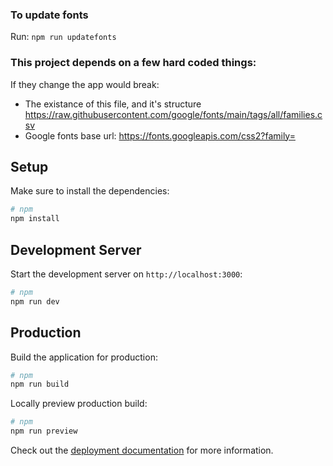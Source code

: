 ### To update fonts

Run: `npm run updatefonts`

### This project depends on a few hard coded things:

If they change the app would break:

- The existance of this file, and it's structure https://raw.githubusercontent.com/google/fonts/main/tags/all/families.csv
- Google fonts base url: https://fonts.googleapis.com/css2?family=

## Setup

Make sure to install the dependencies:

```bash
# npm
npm install

```

## Development Server

Start the development server on `http://localhost:3000`:

```bash
# npm
npm run dev

```

## Production

Build the application for production:

```bash
# npm
npm run build
```

Locally preview production build:

```bash
# npm
npm run preview
```

Check out the [deployment documentation](https://nuxt.com/docs/getting-started/deployment) for more information.
